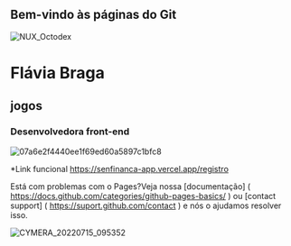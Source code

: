 ## Bem-vindo às páginas do Git


![NUX_Octodex](https://user-images.githubusercontent.com/105249309/179226717-1455eeb4-a32b-4f7e-96bc-67b51839c288.gif)





# Flávia Braga
## jogos
### Desenvolvedora front-end





![07a6e2f4440ee1f69ed60a5897c1bfc8](https://user-images.githubusercontent.com/105249309/179224313-2930ffb7-9467-4b0f-84fb-de28e4eaf9db.jpg)








*Link funcional
https://senfinanca-app.vercel.app/registro





Está com problemas com o Pages?Veja nossa [documentação] ( https://docs.github.com/categories/github-pages-basics/ ) ou [contact support] ( https://suport.github.com/contact ) e nós o ajudamos resolver isso.


 ![CYMERA_20220715_095352](https://user-images.githubusercontent.com/105249309/179227197-b3cb607b-d895-460e-856f-0d2eca759251.jpg)

